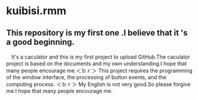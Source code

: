 # kuibisi.rmm
## This repository is my first one .I believe that it 's a good beginning.
　It's a caculator and this is my first project to upload GitHub.The caculator project is based on the documents and my own understanding.I hope that many people encourage me.＜ｂｒ＞
This project requires the programming of the window interface, the processing of button events, and the computing process. ＜ｂｒ＞
My English is not very good.So please forgive me.I hope that many people encourage me.
